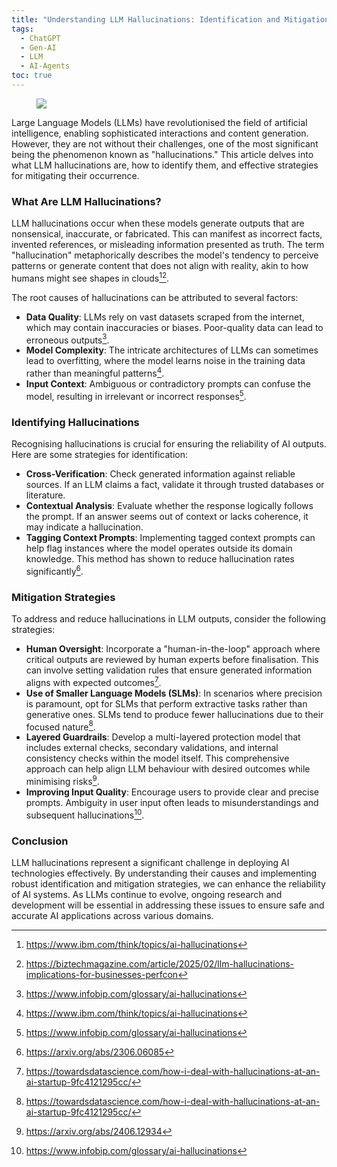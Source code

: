 ```yaml
---
title: "Understanding LLM Hallucinations: Identification and Mitigation Strategies"
tags:
  - ChatGPT
  - Gen-AI
  - LLM
  - AI-Agents
toc: true
---
```


<figure>
	<a href=""><img src="https://images.pexels.com/photos/5011647/pexels-photo-5011647.jpeg?auto=compress"></a>
</figure>

Large Language Models (LLMs) have revolutionised the field of artificial intelligence, enabling sophisticated interactions and content generation. However, they are not without their challenges, one of the most significant being the phenomenon known as "hallucinations." This article delves into what LLM hallucinations are, how to identify them, and effective strategies for mitigating their occurrence.

### What Are LLM Hallucinations?

LLM hallucinations occur when these models generate outputs that are nonsensical, inaccurate, or fabricated. This can manifest as incorrect facts, invented references, or misleading information presented as truth. The term "hallucination" metaphorically describes the model's tendency to perceive patterns or generate content that does not align with reality, akin to how humans might see shapes in clouds[^9][^10].

The root causes of hallucinations can be attributed to several factors:

- **Data Quality**: LLMs rely on vast datasets scraped from the internet, which may contain inaccuracies or biases. Poor-quality data can lead to erroneous outputs[^11].
- **Model Complexity**: The intricate architectures of LLMs can sometimes lead to overfitting, where the model learns noise in the training data rather than meaningful patterns[^9].
- **Input Context**: Ambiguous or contradictory prompts can confuse the model, resulting in irrelevant or incorrect responses[^11].


### Identifying Hallucinations

Recognising hallucinations is crucial for ensuring the reliability of AI outputs. Here are some strategies for identification:

- **Cross-Verification**: Check generated information against reliable sources. If an LLM claims a fact, validate it through trusted databases or literature.
- **Contextual Analysis**: Evaluate whether the response logically follows the prompt. If an answer seems out of context or lacks coherence, it may indicate a hallucination.
- **Tagging Context Prompts**: Implementing tagged context prompts can help flag instances where the model operates outside its domain knowledge. This method has shown to reduce hallucination rates significantly[^5].


### Mitigation Strategies

To address and reduce hallucinations in LLM outputs, consider the following strategies:

- **Human Oversight**: Incorporate a "human-in-the-loop" approach where critical outputs are reviewed by human experts before finalisation. This can involve setting validation rules that ensure generated information aligns with expected outcomes[^12].
- **Use of Smaller Language Models (SLMs)**: In scenarios where precision is paramount, opt for SLMs that perform extractive tasks rather than generative ones. SLMs tend to produce fewer hallucinations due to their focused nature[^12].
- **Layered Guardrails**: Develop a multi-layered protection model that includes external checks, secondary validations, and internal consistency checks within the model itself. This comprehensive approach can help align LLM behaviour with desired outcomes while minimising risks[^3].
- **Improving Input Quality**: Encourage users to provide clear and precise prompts. Ambiguity in user input often leads to misunderstandings and subsequent hallucinations[^11].


### Conclusion

LLM hallucinations represent a significant challenge in deploying AI technologies effectively. By understanding their causes and implementing robust identification and mitigation strategies, we can enhance the reliability of AI systems. As LLMs continue to evolve, ongoing research and development will be essential in addressing these issues to ensure safe and accurate AI applications across various domains.

[^1]: https://arxiv.org/abs/2405.10632

[^2]: https://www.semanticscholar.org/paper/5dc5367f41b11f8fff78184cbd214d2826e9d26b

[^3]: https://arxiv.org/abs/2406.12934

[^4]: https://arxiv.org/abs/2402.02167

[^5]: https://arxiv.org/abs/2306.06085

[^6]: https://www.semanticscholar.org/paper/18a915ad34de61500c75aa97a2d6c536070851fe

[^7]: https://www.semanticscholar.org/paper/60e1f67f2ba07e78ea298f95338dbc3a4e3113af

[^8]: https://arxiv.org/abs/2401.06796

[^9]: https://www.ibm.com/think/topics/ai-hallucinations

[^10]: https://biztechmagazine.com/article/2025/02/llm-hallucinations-implications-for-businesses-perfcon

[^11]: https://www.infobip.com/glossary/ai-hallucinations

[^12]: https://towardsdatascience.com/how-i-deal-with-hallucinations-at-an-ai-startup-9fc4121295cc/

[^13]: https://en.wikipedia.org/wiki/Hallucination_(artificial_intelligence)

[^14]: https://www.nngroup.com/articles/ai-hallucinations/

[^15]: https://www.coveo.com/blog/what-are-ai-hallucinations/

[^16]: https://news.ycombinator.com/item?id=42315500

[^17]: https://alhena.ai/blog/llm-hallucination/

